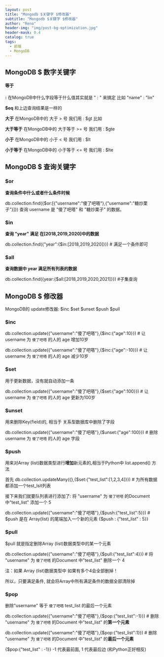 ```yaml
---
layout: post
title: "Mongodb $关键字 $修改器"
subtitle: "Mongodb $关键字 $修改器"
author: "Reno"
header-img: "img/post-bg-optimization.jpg"
header-mask: 0.4
catalog: true
tags:
  - 前端
  - MongoDB
---
```


## MongoDB  $ 数字关键字

#### 等于

**:**   在MongoDB中什么字段等于什么值其实就是 " : " 来搞定    比如 "name" : "lin"

**$eq**  和上边查询结果是一样的

 **大于**    在MongoDB中的 大于 > 号 我们用 : $gt   比如  

**大于等于**    在MongoDB中的 大于等于 >= 号 我们用 : $gte

 **小于**    在MongoDB中的 小于 < 号 我们用 : $lt 

**小于等于**  在MongoDB中的 小于等于 <= 号 我们用 : $lte

## MongoDB $ 查询关键字

### $or

**查询条件中什么或者什么条件时候**

 db.collection.find({$or:[{"username":"傻了吧嗒"},{"username":"糖炒栗子"}]}) 查询 username 是 "傻了吧嗒" 和 "糖炒栗子" 的数据。

### $in

**查询   "year" 满足 在[2018,2019,2020]中的数据**

db.collection.find({"year":{$in:[2018,2019,2020]}})    # 满足一个条件即可

### $all

**查询数据中  year 满足所有列表的数据**

 db.collection.find({year:{$all:[2018,2019,2020,2021]}})    #子集查询

## MongoDB $ 修改器

MongoDB的 update修改器: $inc $set $unset $push $pull

### $inc

 db.collection.update({"username":"傻了吧嗒"},{$inc:{"age":10}})   # 让 username 为 `傻了吧嗒` 的人的  age  增加10岁

 db.collection.update({"username":"傻了吧嗒"},{$inc:{"age":-10}})   # 让 username 为 `傻了吧嗒` 的人的  age  减少10岁

### $set

用于更新数据，没有就自动添加一条

 db.collection.update({"username":"傻了吧嗒"},{$set:{"age":100}})   # 让 username 为 `傻了吧嗒` 的人的  age  更新为100岁

### $unset

用来删除Key(field)的, 相当于 关系型数据库中删除了字段

db.collection.update({"username":"傻了吧嗒"},{$unset:{"age":100}})   # 删除 username 为 `傻了吧嗒` 的人的  age  字段

### $push

用来对Array (list)数据类型进行**增加**新元素的,相当于Python中 list.append() 方法

首先 db.collection.updateMany({},{$set:{"test_list":[1,2,3,4]}})  # 为所有数据都添加一个test_lsit列表

 接下来我们就要队列表进行添加了: 将 "username" 为 `傻了吧嗒` 的Document 中"test_list" 添加一个 5

db.collection.update({"username":"傻了吧嗒"},{$push:{"test_list":5}})  # $push 是在 Array(list) 的尾端加入一个新的元素  {$push : {"test_list" : 5}}

### $pull

$pull 就是指定删除Array (list)数据类型中的某一个元素

db.collection.update({"username":"傻了吧嗒"},{$pull:{"test_list":4}})  # 将 "username" 为 `傻了吧嗒` 的Document 中"test_list" 删除一个 4

注：如果 Array  (list)数据类型中 如果有多个4会全部删掉！

所以，只要满足条件, 就会将Array中所有满足条件的数据全部清除掉 

### $pop

删除"username" 等于 `傻了吧嗒`  test_list 的最后一个元素

db.collection.update({"username":"傻了吧嗒"},{$pop:{"test_list":-1}})  # 删除 "username" 为 `傻了吧嗒` 的Document 中"test_list" 的**第一个元素**

db.collection.update({"username":"傻了吧嗒"},{$pop:{"test_list":1}})  # 删除 "username" 为 `傻了吧嗒` 的Document 中"test_list" 的**最后一个元素**

{$pop:{"test_list" : -1}}  -1 代表最前面, 1 代表最后边 (和Python正好相反)





